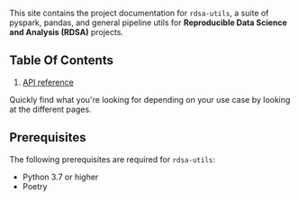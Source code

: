 This site contains the project documentation for `rdsa-utils`, a suite of pyspark, pandas, and general pipeline utils for **Reproducible Data Science and Analysis (RDSA)** projects.


## Table Of Contents

1. [API reference](reference.md)

Quickly find what you're looking for depending on your use case by looking at the different pages.

## Prerequisites

The following prerequisites are required for `rdsa-utils`:

- Python 3.7 or higher
- Poetry
